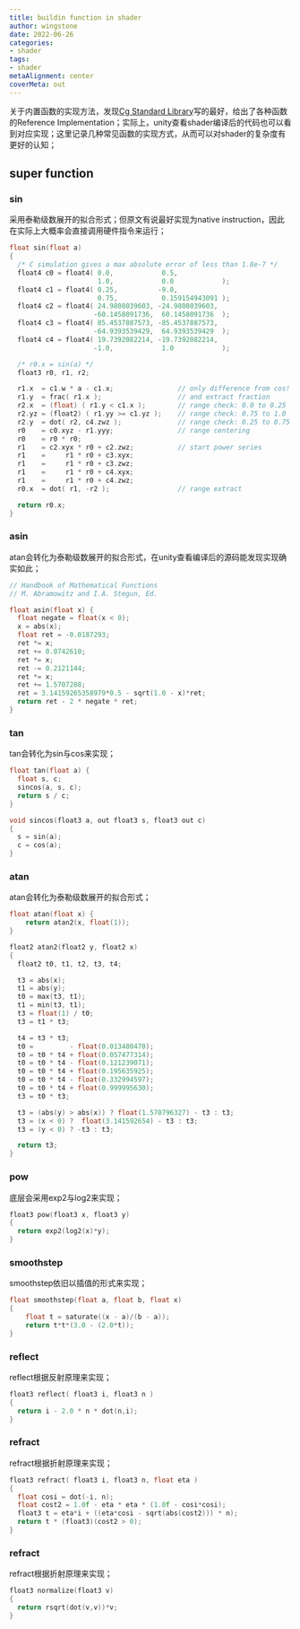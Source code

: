 ```yaml
---
title: buildin function in shader
author: wingstone
date: 2022-06-26
categories:
- shader
tags:
- shader
metaAlignment: center
coverMeta: out
---
```


关于内置函数的实现方法，发现[Cg Standard Library](https://developer.download.nvidia.cn/cg/index_stdlib.html)写的最好，给出了各种函数的Reference Implementation；实际上，unity查看shader编译后的代码也可以看到对应实现；这里记录几种常见函数的实现方式，从而可以对shader的复杂度有更好的认知；
<!--more-->

## super function

### sin

采用泰勒级数展开的拟合形式；但原文有说最好实现为native instruction，因此在实际上大概率会直接调用硬件指令来运行；

```c++
float sin(float a)
{
  /* C simulation gives a max absolute error of less than 1.8e-7 */
  float4 c0 = float4( 0.0,            0.5,
                      1.0,            0.0            );
  float4 c1 = float4( 0.25,          -9.0,
                      0.75,           0.159154943091 );
  float4 c2 = float4( 24.9808039603, -24.9808039603,
                     -60.1458091736,  60.1458091736  );
  float4 c3 = float4( 85.4537887573, -85.4537887573,
                     -64.9393539429,  64.9393539429  );
  float4 c4 = float4( 19.7392082214, -19.7392082214,
                     -1.0,            1.0            );

  /* r0.x = sin(a) */
  float3 r0, r1, r2;

  r1.x  = c1.w * a - c1.x;                // only difference from cos!
  r1.y  = frac( r1.x );                   // and extract fraction
  r2.x  = (float) ( r1.y < c1.x );        // range check: 0.0 to 0.25
  r2.yz = (float2) ( r1.yy >= c1.yz );    // range check: 0.75 to 1.0
  r2.y  = dot( r2, c4.zwz );              // range check: 0.25 to 0.75
  r0    = c0.xyz - r1.yyy;                // range centering
  r0    = r0 * r0;
  r1    = c2.xyx * r0 + c2.zwz;           // start power series
  r1    =     r1 * r0 + c3.xyx;
  r1    =     r1 * r0 + c3.zwz;
  r1    =     r1 * r0 + c4.xyx;
  r1    =     r1 * r0 + c4.zwz;
  r0.x  = dot( r1, -r2 );                 // range extract

  return r0.x;
}
```

### asin

atan会转化为泰勒级数展开的拟合形式，在unity查看编译后的源码能发现实现确实如此；

```c++
// Handbook of Mathematical Functions
// M. Abramowitz and I.A. Stegun, Ed.

float asin(float x) {
  float negate = float(x < 0);
  x = abs(x);
  float ret = -0.0187293;
  ret *= x;
  ret += 0.0742610;
  ret *= x;
  ret -= 0.2121144;
  ret *= x;
  ret += 1.5707288;
  ret = 3.14159265358979*0.5 - sqrt(1.0 - x)*ret;
  return ret - 2 * negate * ret;
}
```

### tan

tan会转化为sin与cos来实现；

```c++
float tan(float a) {
  float s, c;
  sincos(a, s, c);
  return s / c;
}
```

```c++
void sincos(float3 a, out float3 s, float3 out c)
{
  s = sin(a);
  c = cos(a);
}
```

### atan

atan会转化为泰勒级数展开的拟合形式；

```c++
float atan(float x) {
    return atan2(x, float(1));
}
```

```c++
float2 atan2(float2 y, float2 x)
{
  float2 t0, t1, t2, t3, t4;

  t3 = abs(x);
  t1 = abs(y);
  t0 = max(t3, t1);
  t1 = min(t3, t1);
  t3 = float(1) / t0;
  t3 = t1 * t3;

  t4 = t3 * t3;
  t0 =         - float(0.013480470);
  t0 = t0 * t4 + float(0.057477314);
  t0 = t0 * t4 - float(0.121239071);
  t0 = t0 * t4 + float(0.195635925);
  t0 = t0 * t4 - float(0.332994597);
  t0 = t0 * t4 + float(0.999995630);
  t3 = t0 * t3;

  t3 = (abs(y) > abs(x)) ? float(1.570796327) - t3 : t3;
  t3 = (x < 0) ?  float(3.141592654) - t3 : t3;
  t3 = (y < 0) ? -t3 : t3;

  return t3;
}
```

### pow

底层会采用exp2与log2来实现；

```c++
float3 pow(float3 x, float3 y)
{
  return exp2(log2(x)*y);
}
```

### smoothstep

smoothstep依旧以插值的形式来实现；

```c++
float smoothstep(float a, float b, float x)
{
    float t = saturate((x - a)/(b - a));
    return t*t*(3.0 - (2.0*t));
}
```

### reflect

reflect根据反射原理来实现；

```c++
float3 reflect( float3 i, float3 n )
{
  return i - 2.0 * n * dot(n,i);
}
```

### refract

refract根据折射原理来实现；

```c++
float3 refract( float3 i, float3 n, float eta )
{
  float cosi = dot(-i, n);
  float cost2 = 1.0f - eta * eta * (1.0f - cosi*cosi);
  float3 t = eta*i + ((eta*cosi - sqrt(abs(cost2))) * n);
  return t * (float3)(cost2 > 0);
}
```

### refract

refract根据折射原理来实现；

```c++
float3 normalize(float3 v)
{
  return rsqrt(dot(v,v))*v;
}
```